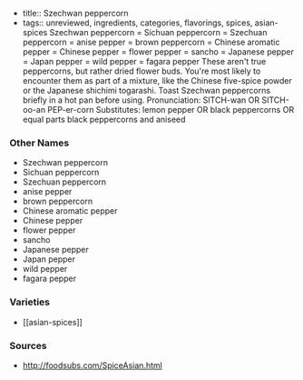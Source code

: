 - title:: Szechwan peppercorn
- tags:: unreviewed, ingredients, categories, flavorings, spices, asian-spices
Szechwan peppercorn = Sichuan peppercorn = Szechuan peppercorn = anise pepper = brown peppercorn = Chinese aromatic pepper = Chinese pepper = flower pepper = sancho = Japanese pepper = Japan pepper = wild pepper = fagara pepper These aren't true peppercorns, but rather dried flower buds. You're most likely to encounter them as part of a mixture, like the Chinese five-spice powder or the Japanese shichimi togarashi. Toast Szechwan peppercorns briefly in a hot pan before using. Pronunciation: SITCH-wan OR SITCH-oo-an PEP-er-corn Substitutes: lemon pepper OR black peppercorns OR equal parts black peppercorns and aniseed

### Other Names

* Szechwan peppercorn
* Sichuan peppercorn
* Szechuan peppercorn
* anise pepper
* brown peppercorn
* Chinese aromatic pepper
* Chinese pepper
* flower pepper
* sancho
* Japanese pepper
* Japan pepper
* wild pepper
* fagara pepper

### Varieties

* [[asian-spices]]

### Sources
* http://foodsubs.com/SpiceAsian.html
